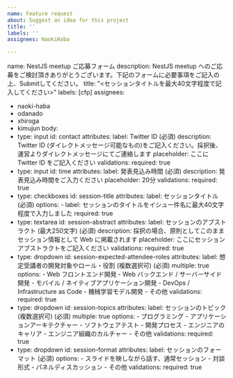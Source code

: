 ```yaml
---
name: Feature request
about: Suggest an idea for this project
title: ''
labels: ''
assignees: NaokiHaba

---
```


name: NestJS meetup ご応募フォーム
description: NestJS meetup へのご応募をご検討頂きありがとうございます。下記のフォームに必要事項をご記入の上、Submitしてください。
title: "<セッションタイトルを最大40文字程度で記入してください>"
labels: [cfp]
assignees:
  - naoki-haba
  - odanado
  - xhiroga
  - kimujun
body:
  - type: input
    id: contact
    attributes:
      label: Twitter ID (必須)
      description: Twitter ID (ダイレクトメッセージ可能なもの)をご記入ください。採択後、運営よりダイレクトメッセージにてご連絡します
      placeholder: ここに Twitter ID をご記入ください
    validations:
      required: true
  - type: input
    id: time
    attributes:
      label: 発表見込み時間 (必須)
      description: 発表見込み時間をご入力ください
      placeholder: 20分
    validations:
      required: true
  - type: checkboxes
    id: session-title
    attributes:
      label: セッションタイトル (必須)
      options:
        - label: セッションのタイトルをイシュー件名に最大40文字程度で入力しました
          required: true
  - type: textarea
    id: session-abstract
    attributes:
      label: セッションのアブストラクト (最大250文字) (必須)
      description: 採択の場合、原則としてこのままセッション情報として Web に掲載されます
      placeholder: ここにセッション アブストラクトをご記入ください
    validations:
      required: true
  - type: dropdown
    id: session-expected-attendee-roles
    attributes:
      label: 想定受講者の開発対象やロール・役割 (複数選択可) (必須)
      multiple: true
      options:
        - Web フロントエンド開発
        - Web バックエンド / サーバーサイド開発
        - モバイル / ネイティブアプリケーション開発
        - DevOps / Infrastructure as Code
        - 機械学習モデル開発
        - その他
    validations:
      required: true
  - type: dropdown
    id: session-topics
    attributes:
      label: セッションのトピック (複数選択可) (必須)
      multiple: true
      options:
        - プログラミング
        - アプリケーションアーキテクチャー
        - ソフトウェアテスト
        - 開発プロセス
        - エンジニアのキャリア
        - エンジニア組織のカルチャー
        - その他
    validations:
      required: true
  - type: dropdown
    id: session-format
    attributes:
      label: セッションのフォーマット (必須)
      options:
        - スライドを映しながら話す、通常セッション
        - 対談形式
        - パネルディスカッション
        - その他
    validations:
      required: true
